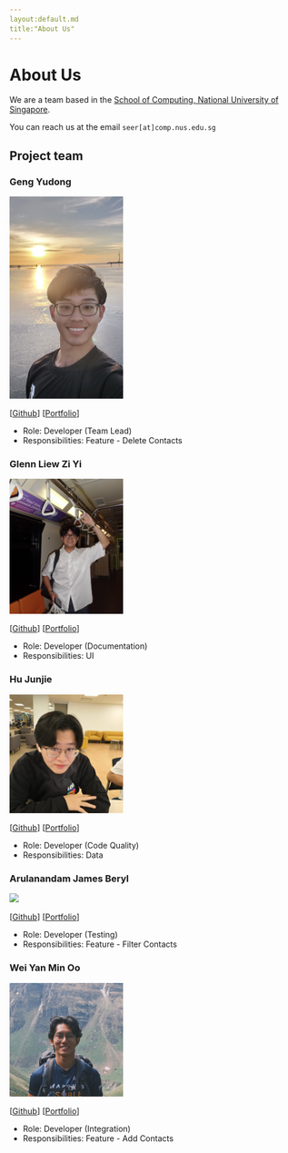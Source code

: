 ```yaml
---
layout:default.md
title:"About Us"
---
```


# About Us

We are a team based in the [School of Computing, National University of Singapore](http://www.comp.nus.edu.sg).

You can reach us at the email `seer[at]comp.nus.edu.sg`

## Project team

### Geng Yudong

<img src="images/gengyudong.png" width="200px">

[[Github](http://github.com/gengyudong)]
[[Portfolio](team/gengyudong.md)]

* Role: Developer (Team Lead)
* Responsibilities: Feature - Delete Contacts

### Glenn Liew Zi Yi

<img src="images/glennliew.png" width="200px">

[[Github](http://github.com/glennliew)]
[[Portfolio](team/glennliew.md)]

* Role: Developer (Documentation)
* Responsibilities: UI

### Hu Junjie

<img src="images/grassheadd.png" width="200px">

[[Github](http://github.com/grassheadd)] [[Portfolio](team/junjie.md)]

* Role: Developer (Code Quality)
* Responsibilities: Data

### Arulanandam James Beryl

<img src="images/jamesberyl.png" width="200px">

[[Github](https://github.com/jamesberyl)]
[[Portfolio](team/jamesberyl.md)]

* Role: Developer (Testing)
* Responsibilities: Feature - Filter Contacts

### Wei Yan Min Oo

<img src="images/weiyanminoo.png" width="200px">

[[Github](http://github.com/weiyanminoo)]
[[Portfolio](team/weiyanminoo.md)]

* Role: Developer (Integration)
* Responsibilities: Feature - Add Contacts
